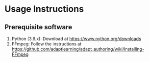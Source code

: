 # Usage Instructions

## Prerequisite software
1. Python (3.6.x): Download at https://www.python.org/downloads
2. FFmpeg: Follow the instructions at https://github.com/adaptlearning/adapt_authoring/wiki/Installing-FFmpeg
